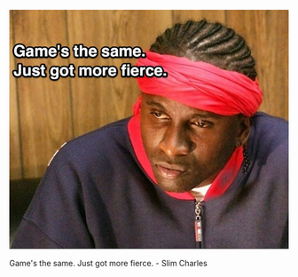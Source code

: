 ![slimcharles](https://raw.githubusercontent.com/muneer78/muneer78.github.io/master/images/slimcharles.jpeg)


<p>Game's the same. Just got more fierce. - Slim Charles</p>


